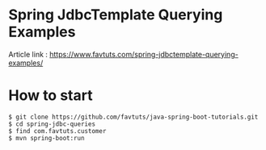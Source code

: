 # Spring JdbcTemplate Querying Examples

Article link : https://www.favtuts.com/spring-jdbctemplate-querying-examples/

# How to start

```
$ git clone https://github.com/favtuts/java-spring-boot-tutorials.git
$ cd spring-jdbc-queries
$ find com.favtuts.customer
$ mvn spring-boot:run
```
